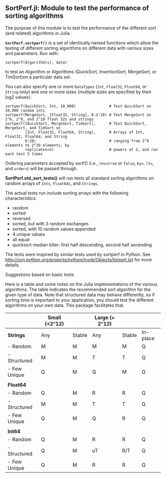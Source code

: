 SortPerf.jl: Module to test the performance of sorting algorithms
--------------------------------------------------------------

The purpose of this module is to test the performance of the different sort (and related) algorithms in Julia.  


**`SortPerf.sortperf()`** is a set of identically named functions which allow the testing of different sorting algorithms on different data with various sizes and parameters.  Run with:

    sortperf(Algorithm(s), data)

to test an Algorithm or Algorithms (QuickSort, InsertionSort, MergeSort, or TimSort)on a particular data set.  

You can also specify one or more `DataTypes` (`Int`, `Float32`, `Float64`, or `String` only) and one or more sizes (multiple sizes are specified by their log2 values):

    sortperf(QuickSort, Int, 10_000)               # Test QuickSort on 10,000 random ints
    sortperf(MergeSort, [Float32, String], 6:2:10) # Test MergeSort on 2^6, 2^8, and 2^10 float 32s and strings
    sortperf([QuickSort, MergeSort, TimSort],      # Test QuickSort, MergeSort, and TimSort on 
             [Int, Float32, Float64, String],      # Arrays of Int, Float32, Float64, and String
             6:20;                                 # ranging from 2^6 elements to 2^20 elements, by 
             replicates=5)                         # powers of 2, and run each test 5 times

Ordering parameters accepted by sort!() (i.e., `rev=true` or `false`, `by=`, `lt=`, and `order=`) will be passed through.


**SortPerf.std_sort_tests()** will run tests all standard sorting algorithms on random arrays of `Ints`, `Float64s`, and `Strings`.

The actual tests run include sorting arrays with the following characteristics:

* random
* sorted
* reversed
* sorted, but with 3 random exchanges
* sorted, with 10 random values appended
* 4 unique values
* all equal
* quicksort median killer: first half descending, second half ascending

The tests were inspired by similar tests used by sortperf in Python.  See http://svn.python.org/projects/python/trunk/Objects/listsort.txt for more details.


Suggestions based on basic tests

Here is a table and some notes on the Julia implementations of the various algorithms.  The table indicates the recommended sort algorithm for the given
type of data.  Note that structured data may behave differently, so if sorting time is important to your application, you should test the different
algorithms on your own data.  This package facilitates that.

|		|Small (<2^12)|       |Large (> 2^12)|          |        |
|---------------|-------------|-------|--------------|----------|--------|
|**Strings**	|Any	      |Stable |Any	     |Stable	|In-place|
|- Random	|M	      |M      |M	     |M		|Q	 |
|- Structured	|M	      |M      |T	     |T		|Q	 |
|- Few Unique	|Q	      |M      |Q	     |M		|Q	 |
|		|	      |	      |	             | 		|	 |
|**Float64**	|	      |	      |	             |		|	 |
|- Random	|Q	      |M      |R	     |R		|Q	 |
|- Structured	|M	      |M      |T	     |T		|Q	 |
|- Few Unique	|Q	      |M      |Q	     |R		|Q	 |
|		|	      |	      |	             |		|	 |
|**Int64**	|	      |       |	             |		|	 |
|- Random	|Q	      |M      |R	     |R		|Q	 |
|- Structured	|Q	      |M      |uT	     |R/T	|Q	 |
|- Few Unique	|Q	      |M      |R	     |R		|Q	 |

